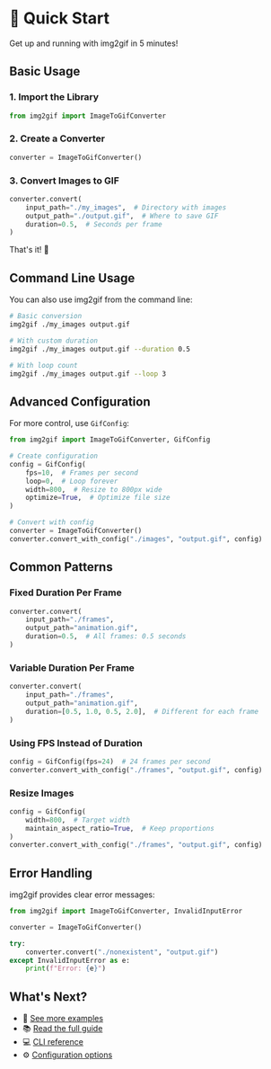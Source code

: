 # 🚀 Quick Start

Get up and running with img2gif in 5 minutes!

## Basic Usage

### 1. Import the Library

```python
from img2gif import ImageToGifConverter
```

### 2. Create a Converter

```python
converter = ImageToGifConverter()
```

### 3. Convert Images to GIF

```python
converter.convert(
    input_path="./my_images",  # Directory with images
    output_path="./output.gif",  # Where to save GIF
    duration=0.5,  # Seconds per frame
)
```

That's it! 🎉

## Command Line Usage

You can also use img2gif from the command line:

```bash
# Basic conversion
img2gif ./my_images output.gif

# With custom duration
img2gif ./my_images output.gif --duration 0.5

# With loop count
img2gif ./my_images output.gif --loop 3
```

## Advanced Configuration

For more control, use `GifConfig`:

```python
from img2gif import ImageToGifConverter, GifConfig

# Create configuration
config = GifConfig(
    fps=10,  # Frames per second
    loop=0,  # Loop forever
    width=800,  # Resize to 800px wide
    optimize=True,  # Optimize file size
)

# Convert with config
converter = ImageToGifConverter()
converter.convert_with_config("./images", "output.gif", config)
```

## Common Patterns

### Fixed Duration Per Frame

```python
converter.convert(
    input_path="./frames",
    output_path="animation.gif",
    duration=0.5,  # All frames: 0.5 seconds
)
```

### Variable Duration Per Frame

```python
converter.convert(
    input_path="./frames",
    output_path="animation.gif",
    duration=[0.5, 1.0, 0.5, 2.0],  # Different for each frame
)
```

### Using FPS Instead of Duration

```python
config = GifConfig(fps=24)  # 24 frames per second
converter.convert_with_config("./frames", "output.gif", config)
```

### Resize Images

```python
config = GifConfig(
    width=800,  # Target width
    maintain_aspect_ratio=True,  # Keep proportions
)
converter.convert_with_config("./frames", "output.gif", config)
```

## Error Handling

img2gif provides clear error messages:

```python
from img2gif import ImageToGifConverter, InvalidInputError

converter = ImageToGifConverter()

try:
    converter.convert("./nonexistent", "output.gif")
except InvalidInputError as e:
    print(f"Error: {e}")
```

## What's Next?

- 🎨 [See more examples](examples.md)
- 📚 [Read the full guide](../guide/basic-usage.md)
- 💻 [CLI reference](../guide/cli.md)
- ⚙️ [Configuration options](../guide/configuration.md)
